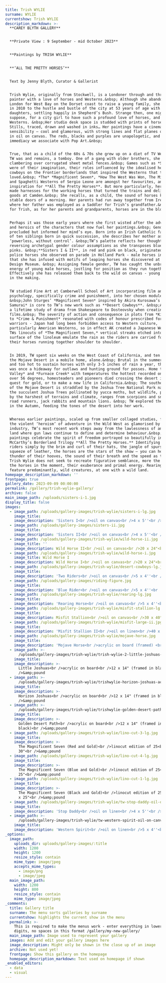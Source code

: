 ```yaml
---
title: Trish WYLIE
surname: WYLIE
currentshow: Trish WYLIE
description_markdown: >-
  **CAREY BLYTH GALLERY**


  **Private View : 9 September - mid October 2023**


  **Paintings by TRISH WYLIE**


  **‘ALL THE PRETTY HORSES’**


  Text by Jenny Blyth, Curator & Gallerist


  Trish Wylie, originally from Stockwell, is a Londoner through and through, a
  painter with a love of horses and Westerns.&nbsp; Although she abandoned
  London for West Bay on the Dorset coast to raise a young family, she returned
  in 2010 to the hustle and bustle of the city at 53 years of age with two
  daughters, settling happily in Shepherd’s Bush. Strange then, one might
  suppose, for a city girl to have such a profound love of horses, and more so
  Westerns. &nbsp;Her studio desk space is studded with prints of horses - Film
  Stills, traced, drawn and washed in inks… Her paintings have a cinematic
  sensibility – cool and glamorous, with strong lines and flat planes of colour
  in oil on canvas. The reds, blacks and purples are unapologetic, and lend an
  immediacy we associate with Pop Art.&nbsp;


  True, that as a child of the 60s & 70s she grew up on a diet of TV Westerns.
  TW was and remains, a tomboy. One of a gang with older brothers, she recalls
  clambering over corrugated sheet metal fences.&nbsp; Games such as *Stallions*
  were of their imagination, their roles influenced by the idealised heroics of
  cowboys on the Frontier borderlands that inspired the Westerns that they
  loved.&nbsp; *The* *Magnificent Seven*, *How The West Was Won, The Misfits*
  and Spaghetti Westerns of Sergio Leone are amongst her favourites, and
  inspiration for **All The Pretty Horses**. But more particularly, her father
  made harnesses for the working horses that turned the trains and delivered
  goods at Camden.&nbsp; She recalls, as a child, the sound of horses kicking
  stable doors of a morning. Her parents had run away together from Ireland
  where her father was employed as a Saddler for Trish’s grandfather.&nbsp; So
  for Trish, as for her parents and grandparents, horses are in the blood.&nbsp;


  Perhaps it was those early years where she first wisted after the adventure
  and heroics of the characters that now fuel her paintings.&nbsp; Gender
  precluded but informed her mind’s eye. Born into an Irish Catholic family, one
  of ten siblings born in quick succession, she describes her mother as
  ‘powerless, without control’. &nbsp;TW’s palette reflects her thoughts,
  reversing archetypal gender colour assumptions as she transposes blues with
  pinks. &nbsp;**Sisters I & II**, in red and pink on black, originated from
  police horses she observed on parade in Holland Park - male horses in reality
  that she has infused with motifs of leaping horses she discovered at the
  Design Museum. &nbsp; Assigning female gender, TW has caught the unbridled
  energy of young male horses, jostling for position as they run together.
  Effectively she has released them back to the wild on canvas - young stallions
  in the making.


  TW studied Fine Art at Camberwell School of Art incorporating film and
  psychology, specifically crime and punishment, into her chosen modules.
  &nbsp;John Sturges’ *Magnificent Seven* inspired by Akira Kurosawa’s *Seven
  Samurai* is core to TW’s new work such as **Desert Cowboys**. &nbsp;AK drew on
  a lifetime study of drama from Shakespeare to Dosteovsky when creating his
  films.&nbsp; The severity of action and consequence in plots from *King Lear*
  to *Crime & Punishment* resonated with codes of honour prescribed for Samurai
  warriors - Japan had long been forbidden access to Western culture,
  particularly American Westerns, so in effect AK created a Japanese Western. In
  TWs linocuts of *The Magnificent Seven,* vertical streaks etched into the
  surface of the linoleum emulate the rain as the riders are carried forward by
  their horses running together shoulder to shoulder.


  In 2019, TW spent six weeks on the West Coast of California, and ten days in
  the Mojave Desert in a mobile home, alone.&nbsp; Brutal in the summer months,
  and too hot to sustain horses with only 3-5 inches of rain a year, the desert
  was once a hideaway for outlaws and hunting ground for posses. Home to *Death
  Valley* and *Furnace Creek* with temperatures the hottest recorded on Earth at
  over 56 degrees, homesteaders and pioneers died crossing the desert in their
  quest for gold, or to make a new life in California.&nbsp; The southern region
  of the Mojave Desert is straddled by the Joshua Tree National Park named after
  the succulent Joshua Trees pollinated by yucca moths, but wildlife, prescribed
  by the harshest of terrains and climate, ranges from scorpions and snakes to
  road runners, jack rabbits and mountain lions. &nbsp; TW explored the Mojave
  in the Autumn, feeding the tones of the desert into her work.


  Whereas earlier paintings, scaled up from smaller collaged studies, featured
  the violent ‘heroism’ of adventure in the Wild West as glamorised by the film
  industry, TW’s most recent work steps away from the lawlessness of an untamed
  land where gun laws continue to define and determine behaviour.&nbsp; Her new
  paintings celebrate the spirit of freedom portrayed so beautifully in Cormac
  McCarthy’s Borderland Trilogy **All The Pretty Horses.** Identifying the
  riders simply by the brim and curl of their hats, the jangle of spurs and the
  squeeze of leather, the horses are the stars of the show – you can hear the
  thunder of their hooves, the sound of their breath and the speed as they run.
  Trish Wylie does not seek to recreate figurative semblance, more the spirit of
  the horses in the moment, their exuberance and primal energy. Rearing horses
  feature predominantly, wild creatures, at one with a wild land.
homepage_description_markdown: ''
frontpage: true
gallery_date: 2023-09-09 00:00:00
permalink: /gallery/trish-wylie-gallery/
archive: false
main_image_path: /uploads/sisters-i-1.jpg
display_title: false
images:
  - image_path: /uploads/gallery-images/trish-wylie/sisters-i-lg.jpg
    image_title:
    image_description: 'Sisters I<br />oil on canvas<br />4 x 5''<br />&amp;pound '
  - image_path: /uploads/gallery-images/sisters-ii.jpg
    image_title:
    image_description: 'Sisters II<br />oil on canvas<br />4 x 5''<br />&amp;pound '
  - image_path: /uploads/gallery-images/trish-wylie/wild-horse-ii.jpg
    image_title: ''
    image_description: Wild Horse II<br />oil on canvas<br />20 x 24"<br
  - image_path: /uploads/gallery-images/trish-wylie/wild-horse-i.jpg
    image_title: Wild Horse I
    image_description: Wild Horse I<br />oil on canvas<br />20 x 24"<br
  - image_path: /uploads/gallery-images/trish-wylie/desert-cowboys-lg.jpg
    image_title:
    image_description: 'Two Riders<br />oil on canvas<br />5 x 4''<br />&amp;pound '
  - image_path: /uploads/gallery-images/riding-figure.jpg
    image_title:
    image_description: 'Blue Rider<br />oil on canvas<br />5 x 4''<br '
  - image_path: /uploads/gallery-images/trish-wylie/rearing-lg.jpg
    image_title:
    image_description: 'Rearing Horse<br />oil on canvas<br />5 x 4''<br />&amp;pound '
  - image_path: /uploads/gallery-images/trish-wylie/misfit-stallion-lg.jpg
    image_title:
    image_description: Misfit Stallion<br />oil on canvas<br />30 x 40"<br
  - image_path: /uploads/gallery-images/trish-wylie/misfit-large-ii.jpg
    image_title:
    image_description: 'Misfit Stallion II<br />oil on linen<br />40 x 40"<br />&amp;pound '
  - image_path: /uploads/gallery-images/trish-wylie/mojave-horse.jpg
    image_title:
    image_description: 'Mojave Horse<br />acrylic on board (framed) <br />12 x 16"<br '
  - image_path: >-
      /uploads/gallery-images/trish-wylie/trish-wylie-2-little-joshuas-acrylic-on-board-in-black-wooden-frame-12-x-14.jpg
    image_title:
    image_description: >-
      Little Joshuas<br />acrylic on board<br />12 x 14" (framed in black)<br
      />&amp;pound 
  - image_path: >-
      /uploads/gallery-images/trish-wylie/trishwylie-horizon-joshuas-acrylic-on-board-in-black-wooden-frame-14-x-12.jpg
    image_title:
    image_description: >-
      Horizon Joshuas<br />acrylic on board<br />12 x 14" (framed in black)<br
      />&amp;pound 
  - image_path: >-
      /uploads/gallery-images/trish-wylie/trishwylie-golden-desert-path-acrylic-on-board-in-black-wooden-frame-12-x-14.jpg
    image_title:
    image_description: >-
      Golden Desert Path<br />acrylic on board<br />12 x 14" (framed in
      black)<br />&amp;pound 
  - image_path: /uploads/gallery-images/trish-wylie/lino-cut-3-lg.jpg
    image_title:
    image_description: >-
      The Magnificent Seven (Red and Gold)<br />linocut edition of 25<br />25 x
      30"<br />&amp;pound 
  - image_path: /uploads/gallery-images/trish-wylie/lino-cut-4-lg.jpg
    image_title:
    image_description: >-
      The Magnificent Seven (Blue and Gold)<br />linocut edition of 25<br />30 x
      25"<br />&amp;pound 
  - image_path: /uploads/gallery-images/trish-wylie/lino-cut-1-lg.jpg
    image_title:
    image_description: >-
      The Magnificent Seven (Black and Gold)<br />linocut edition of 25<br />30
      x 25"<br />&amp;pound 
  - image_path: /uploads/gallery-images/trish-wylie/tw-stop-daddy-oil-on-canvas-5-x-4.jpg
    image_title:
    image_description: 'Stop Daddy<br />oil on linen<br />4 x 5''<br />&amp;pound '
  - image_path: >-
      /uploads/gallery-images/trish-wylie/tw-western-spirit-oil-on-canvas-5-x-4.jpg
    image_title:
    image_description: 'Western Spirit<br />oil on linen<br />5 x 4''<br />&amp;pound '
_options:
  image_path:
    uploads_dir: uploads/gallery-images/:title
    width: 1200
    height: 1200
    resize_style: contain
    mime_type: image/jpeg
    accepts_mime_types:
      - image/png
      - image/jpeg
  main_image_path:
    width: 1200
    height: 800
    resize_style: contain
    mime_type: image/jpeg
_comments:
  title: Gallery title
  surname: The menu sorts galleries by surname
  currentshow: highlights the current show in the menu
  permalink: >-
    This is required to make the menus work - enter everything in lower case, no
    digits, no spaces in this format /gallery/my-new-gallery/
  main_image_path: Image used to represent your gallery
  images: Add and edit your gallery images here
  image_description: Might only be shown in the close up of an image
  archive: Not used yet!
  frontpage: Show this gallery on the homepage
  homepage_description_markdown: Text used on homepage if shown
_enabled_editors:
  - data
  - visual
---
```

